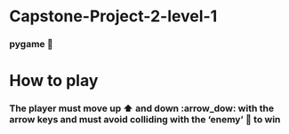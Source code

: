 # Capstone-Project-2-level-1
### pygame :rocket:
# How to play
### The player must move up :arrow_up: and down :arrow_dow: with the arrow keys and must avoid colliding with the ‘enemy’ :frog: to win
